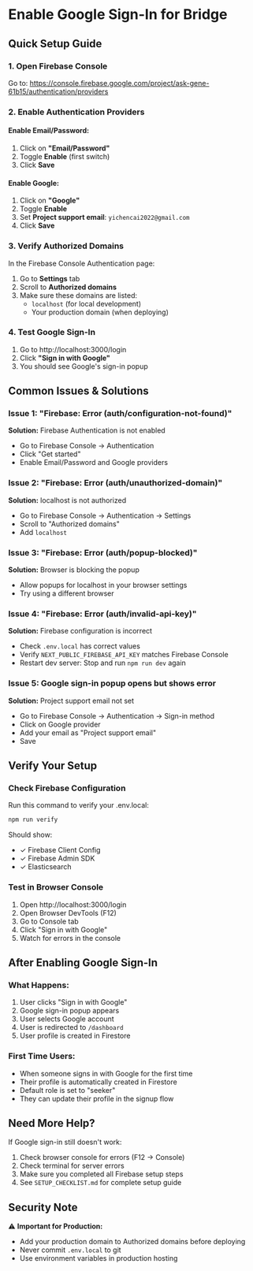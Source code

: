 # Enable Google Sign-In for Bridge

## Quick Setup Guide

### 1. Open Firebase Console
Go to: https://console.firebase.google.com/project/ask-gene-61b15/authentication/providers

### 2. Enable Authentication Providers

#### Enable Email/Password:
1. Click on **"Email/Password"**
2. Toggle **Enable** (first switch)
3. Click **Save**

#### Enable Google:
1. Click on **"Google"**
2. Toggle **Enable**
3. Set **Project support email**: `yichencai2022@gmail.com`
4. Click **Save**

### 3. Verify Authorized Domains

In the Firebase Console Authentication page:
1. Go to **Settings** tab
2. Scroll to **Authorized domains**
3. Make sure these domains are listed:
   - `localhost` (for local development)
   - Your production domain (when deploying)

### 4. Test Google Sign-In

1. Go to http://localhost:3000/login
2. Click **"Sign in with Google"**
3. You should see Google's sign-in popup

## Common Issues & Solutions

### Issue 1: "Firebase: Error (auth/configuration-not-found)"
**Solution:** Firebase Authentication is not enabled
- Go to Firebase Console → Authentication
- Click "Get started"
- Enable Email/Password and Google providers

### Issue 2: "Firebase: Error (auth/unauthorized-domain)"
**Solution:** localhost is not authorized
- Go to Firebase Console → Authentication → Settings
- Scroll to "Authorized domains"
- Add `localhost`

### Issue 3: "Firebase: Error (auth/popup-blocked)"
**Solution:** Browser is blocking the popup
- Allow popups for localhost in your browser settings
- Try using a different browser

### Issue 4: "Firebase: Error (auth/invalid-api-key)"
**Solution:** Firebase configuration is incorrect
- Check `.env.local` has correct values
- Verify `NEXT_PUBLIC_FIREBASE_API_KEY` matches Firebase Console
- Restart dev server: Stop and run `npm run dev` again

### Issue 5: Google sign-in popup opens but shows error
**Solution:** Project support email not set
- Go to Firebase Console → Authentication → Sign-in method
- Click on Google provider
- Add your email as "Project support email"
- Save

## Verify Your Setup

### Check Firebase Configuration
Run this command to verify your .env.local:
```bash
npm run verify
```

Should show:
- ✓ Firebase Client Config
- ✓ Firebase Admin SDK
- ✓ Elasticsearch

### Test in Browser Console
1. Open http://localhost:3000/login
2. Open Browser DevTools (F12)
3. Go to Console tab
4. Click "Sign in with Google"
5. Watch for errors in the console

## After Enabling Google Sign-In

### What Happens:
1. User clicks "Sign in with Google"
2. Google sign-in popup appears
3. User selects Google account
4. User is redirected to `/dashboard`
5. User profile is created in Firestore

### First Time Users:
- When someone signs in with Google for the first time
- Their profile is automatically created in Firestore
- Default role is set to "seeker"
- They can update their profile in the signup flow

## Need More Help?

If Google sign-in still doesn't work:
1. Check browser console for errors (F12 → Console)
2. Check terminal for server errors
3. Make sure you completed all Firebase setup steps
4. See `SETUP_CHECKLIST.md` for complete setup guide

## Security Note

⚠️ **Important for Production:**
- Add your production domain to Authorized domains before deploying
- Never commit `.env.local` to git
- Use environment variables in production hosting
